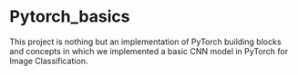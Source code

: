 # Pytorch_basics

This project is nothing but an implementation of PyTorch building blocks and concepts in which we implemented a basic CNN model in PyTorch for Image Classification.
